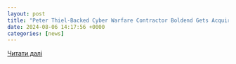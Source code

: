 ```yaml
---
layout: post
title: "Peter Thiel-Backed Cyber Warfare Contractor Boldend Gets Acquired"
date: 2024-08-06 14:17:56 +0000
categories: [news]
---
```


[Читати далі](https://www.forbes.com/sites/thomasbrewster/2024/08/06/boldend-a-peter-thiel-backed-hacking-startup-acquired-by-sixgen/)
